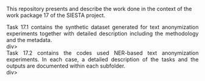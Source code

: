 This repository presents and describe the work done in the context of the work package 17 of the SIESTA project.

<div align="justify">Task 17.1 contains the synthetic dataset generated for text anonymization experiments together with detailed description including the methodology and the metadata. </div>div>

<div align="justify">Task 17.2 contains the codes used NER-based text anonymization experiments. In each case, a detailed description of the tasks and the outputs are documented within each subfolder.</div>div>
